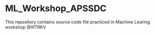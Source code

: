 # ML_Workshop_APSSDC
This repository contains source code file practiced in Machine Learing workshop @IIITRKV
